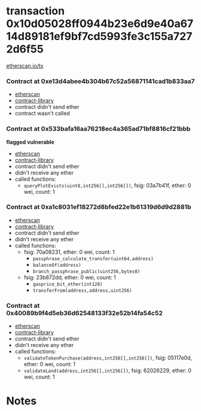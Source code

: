 # transaction 0x10d05028ff0944b23e6d9e40a6714d89181ef9bf7cd5993fe3c155a7272d6f55

[etherscan.io/tx](https://etherscan.io/tx/0x10d05028ff0944b23e6d9e40a6714d89181ef9bf7cd5993fe3c155a7272d6f55)


### Contract at 0xe13d4abee4b304b67c52a56871141cad1b833aa7

* [etherscan](https://etherscan.io/address/0xe13d4abee4b304b67c52a56871141cad1b833aa7)
* [contract-library](https://contract-library.com/contracts/Ethereum/e13d4abee4b304b67c52a56871141cad1b833aa7)
* contract didn't send ether
* contract wasn't called


### Contract at 0x533bafa16aa76218ec4a365ad71bf8816cf21bbb

**flagged vulnerable**

* [etherscan](https://etherscan.io/address/0x533bafa16aa76218ec4a365ad71bf8816cf21bbb)
* [contract-library](https://contract-library.com/contracts/Ethereum/533bafa16aa76218ec4a365ad71bf8816cf21bbb)
* contract didn't send ether
* didn't receive any ether
* called functions:
    * `queryPlotExists(uint8,int256[],int256[])`, fsig: 03a7b41f, ether: 0 wei, count: 1


### Contract at 0xa1c8031ef18272d8bfed22e1b61319d6d9d2881b

* [etherscan](https://etherscan.io/address/0xa1c8031ef18272d8bfed22e1b61319d6d9d2881b)
* [contract-library](https://contract-library.com/contracts/Ethereum/a1c8031ef18272d8bfed22e1b61319d6d9d2881b)
* contract didn't send ether
* didn't receive any ether
* called functions:
    * fsig: 70a08231, ether: 0 wei, count: 1
        * `passphrase_calculate_transfer(uint64,address)`
        * `balanceOf(address)`
        * `branch_passphrase_public(uint256,bytes8)`
    * fsig: 23b872dd, ether: 0 wei, count: 1
        * `gasprice_bit_ether(int128)`
        * `transferFrom(address,address,uint256)`


### Contract at 0x40089b9f4d5eb36d62548133f32e52b14fa54c52

* [etherscan](https://etherscan.io/address/0x40089b9f4d5eb36d62548133f32e52b14fa54c52)
* [contract-library](https://contract-library.com/contracts/Ethereum/40089b9f4d5eb36d62548133f32e52b14fa54c52)
* contract didn't send ether
* didn't receive any ether
* called functions:
    * `validateTokenPurchase(address,int256[],int256[])`, fsig: 05117e0d, ether: 0 wei, count: 1
    * `validateLand(address,int256[],int256[])`, fsig: 62026229, ether: 0 wei, count: 1

# Notes

